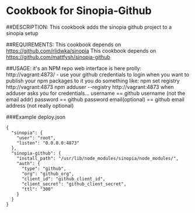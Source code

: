 # Cookbook for Sinopia-Github

##DESCRIPTION:
This cookbook adds the sinopia github project to a sinopia setup

##REQUIREMENTS:
This cookbook depends on https://github.com/rlidwka/sinopia
This cookbook depends on https://github.com/mattfysh/sinopia-github

##USAGE:
it's an NPM repo
web interface is here prolly: http://vagrant:4873/ - use your github credentials to login
when you want to publish your npm packages to it you do something like:
npm set registry http://vagrant:4873
npm adduser --registry http://vagrant:4873
when adduser asks you for credentials... 
username == github username (not the email addr)
password == github password
email(optional) == github email address (not really optional)

###Example deploy.json

```
{
  "sinopia": {
    "user": "root",
    "listen": "0.0.0.0:4873"
  },
  "sinopia-github": {
    "install_path": "/usr/lib/node_modules/sinopia/node_modules/",
    "auth": {
      "type": "github",
      "org": "github_org",
      "client_id": "github_client_id",
      "client_secret": "github_client_secret",
      "ttl": "300"
    }
  }
}
```

